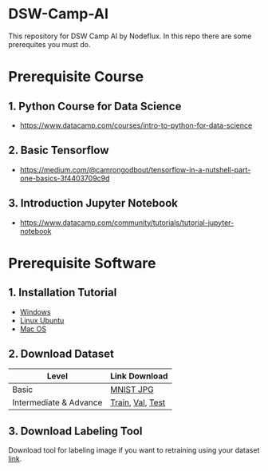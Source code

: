 # DSW-Camp-AI

This repository for DSW Camp AI by Nodeflux. In this repo there are some prerequites you must do. 
# Prerequisite Course
## 1. Python Course for Data Science
* https://www.datacamp.com/courses/intro-to-python-for-data-science

## 2. Basic Tensorflow
* https://medium.com/@camrongodbout/tensorflow-in-a-nutshell-part-one-basics-3f4403709c9d

## 3. Introduction Jupyter Notebook
* https://www.datacamp.com/community/tutorials/tutorial-jupyter-notebook


# Prerequisite Software
## 1. Installation Tutorial

* [Windows]()
* [Linux Ubuntu](/Installation/Installation-Linux-Ubuntu.md)
* [Mac OS](/Installation/Installation-MacOS.md)

## 2. Download Dataset

| Level | Link Download|
|----------|-----------------|
Basic | [MNIST JPG](https://www.kaggle.com/scolianni/mnistasjpg/data) |
Intermediate & Advance | [Train](https://drive.google.com/file/d/0B6eKvaijfFUDQUUwd21EckhUbWs), [Val](https://drive.google.com/file/d/0B6eKvaijfFUDd3dIRmpvSk8tLUk), [Test](https://drive.google.com/file/d/0B6eKvaijfFUDbW4tdGpaYjgzZkU)

## 3. Download Labeling Tool

Download tool for labeling image if you want to retraining using your dataset [link](https://github.com/tzutalin/labelImg).
